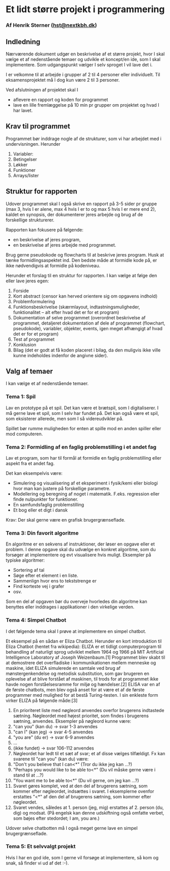# Et lidt større projekt i programmering
### Af Henrik Sterner (hst@nextkbh.dk)

## Indledning
Nærværende dokument udgør en beskrivelse af et større projekt, hvor I skal vælge et af nedenstående temaer og udvikle et koncept/en ide, som I skal implementere. Som udgangspunkt vælger I selv sproget I vil lave det i. 

I er velkomne til at arbejde i grupper af 2 til 4 personer eller individuelt. Til eksamensprojektet må I dog kun være 2 til 3 personer. 

Ved afslutningen af projektet skal I 

- aflevere en rapport og koden for programmet
- lave en lille fremlæggelse på 10 min pr grupper om projektet og hvad I har lavet. 

## Krav til programmet
Programmet bør inddrage nogle af de strukturer, som vi har arbejdet med i undervisningen. Herunder

1. Variabler:
2. Betingelser
3. Løkker
4. Funktioner
5. Arrays/lister



## Struktur for rapporten
Udover programmet skal I også skrive en rapport på 3-5 sider pr gruppe (max 3, hvis I er alene, max 4 hvis I er to og max 5 hvis I er mere end 2), kaldet en synopsis, der dokumenterer jeres arbejde og brug af de forskellige strukturerer. 

Rapporten kan fokusere på følgende: 
- en beskrivelse af jeres program, 
- en beskrivelse af jeres arbejde med programmet. 

Brug gerne pseudokode og flowcharts til at beskrive jeres program. Husk at tænke formidlingsaspektet ind. Den bedste måde at formidle kode på, er ikke nødvendigvis at formidle på kodeniveau.

Herunder et forslag til en struktur for rapporten. I kan vælge at følge den eller lave jeres egen:

1. Forside
2. Kort abstract (censor kan herved orientere sig om opgavens indhold)
3. Problemformulering
4. Funktionsbeskrivelse (skærmlayout, indtastningsmuligheder, funktionalitet – alt efter hvad det er for et program)
5. Dokumentation af selve programmet (overordnet beskrivelse af programmet, detaljeret dokumentation af dele af programmet (flowchart, pseudokode), variabler, objekter, events, igen meget afhængigt af hvad det er for et program)
6. Test af programmet
7. Konklusion
8. Bilag (det er godt at få koden placeret i bilag, da den muligvis ikke ville kunne indeholdes indenfor de angivne sider).

## Valg af temaer
I kan vælge et af nedenstående temaer. 

### Tema 1: Spil
Lav en prototype på et spil. Det kan være et brætspil, som I digitaliserer. I må gerne lave et spil, som I selv har fundet på. Det kan også være et spil, som eksisterer allerede, men som I så videreudvikler på.

Spillet bør rumme muligheden for enten at spille mod en anden spiller eller mod computeren.

### Tema 2: Formidling af en faglig problemstilling i et andet fag

Lav et program, som har til formål at formidle en faglig problemstilling eller aspekt fra et andet fag. 

Det kan eksempelvis være:

* Simulering og visualisering af et eksperiment i fysik/kemi eller biologi hvor man kan justere på forskellige parametre. 
* Modellering og beregning af noget i matematik. F.eks. regression eller finde nulpunkter for funktioner. 
* En samfundsfaglig problemstilling 
* Et bog eller et digt i dansk

Krav: Der skal gerne være en grafisk brugergrænseflade. 

### Tema 3: Din favorit algoritme
En  algoritme er en sekvens af instruktioner, der løser en opgave eller et problem. 
I denne opgave skal du udvælge en konkret algoritme, som du forsøger at implementere og evt visualisere hvis muligt. Eksempler på typiske algoritmer:

- Sortering af tal 
- Søge efter et element i en liste.  
- Sammenlign hvor ens to tekststrenge er
- Find korteste vej i grafer
- osv.

Som en del af opgaven bør du overveje hvorledes din algoritme kan benyttes eller inddrages i applikationer i den virkelige verden. 

### Tema 4: Simpel Chatbot
I det følgende tema skal I prøve at implementere en simpel chatbot. 

Et eksempel på en sådan er Eliza Chatbot. 
Herunder en kort introduktion til Eliza Chatbot (hentet fra wikipedia):
ELIZA er et tidligt computerprogram til behandling af naturligt sprog udviklet mellem 1964 og 1966 på MIT Artificial Intelligence Laboratory af Joseph Weizenbaum.[1] Programmet blev skabt til at demostrere det overfladiske i kommunikationen mellem menneske og maskine, idet ELIZA simulerede en samtale ved brug af mønstergenkendelse og metodisk substitution, som gav brugeren en oplevelse af at blive forstået af maskinen, til trods for at programmet ikke havde nogen forståelsesramme for miljø og hændelser.[2] ELISA var en af de første chatbots, men blev også anset for at være et af de første programmer med mulighed for at bestå Turing-testen.
I sin enkleste form virker ELIZA på følgende måde:[3]
1.	En prioriteret liste med nøgleord anvendes overfor brugerens indtastede sætning. Nøgleordet med højest prioritet, som findes i brugerens sætning, anvendes. Eksempler på nøgleord kunne være:
2.	"can you" (kan du) → svar 1-3 anvendes
3.	"can I" (kan jeg) → svar 4-5 anvendes
4.	"you are" (du er) → svar 6-9 anvendes
5.	...
6.	(ikke fundet) → svar 106-112 anvendes
7.	Nøgleordet har ledt til et sæt af svar; et af disse vælges tilfældigt. Fx kan svarene til "can you" (kan du) være:
8.	"Don't you believe that I can<*" (Tror du ikke jeg kan ...?)
9.	"Perhaps you would like to be able to<*" (Du vil måske gerne være i stand til at ...?)
10.	"You want me to be able to<*" (Du vil gerne, om jeg kan ...?)
11.	Svaret gøres komplet, ved at den del af brugerens sætning, som kommer efter nøgleordet, indsættes i svaret. I eksemplerne ovenfor erstattes "<*" af den del af brugerens sætning, som kommer efter nøgleordet.
12.	Svaret vendes, således at 1. person (jeg, mig) erstattes af 2. person (du, dig) og modsat. (På engelsk kan denne udskiftning også omfatte verbet, som bøjes efter stedordet; I am, you are.)

Udover selve chatbotten må I også meget gerne lave en simpel brugergrænseflade.



### Tema 5: Et selvvalgt projekt
Hvis I har en god ide, som I gerne vil forsøge at implementere, så kom og snak, så finder vi ud af det :-).